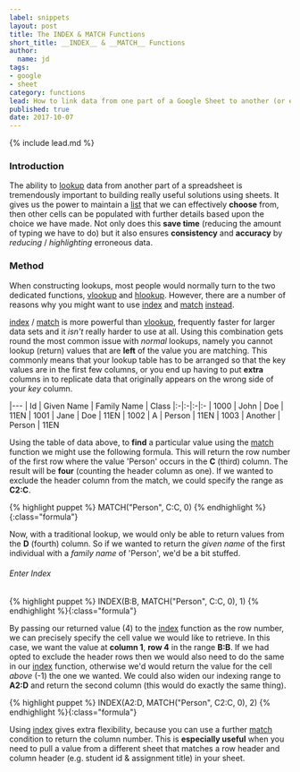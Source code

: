 ```yaml
---
label: snippets
layout: post
title: The INDEX & MATCH Functions
short_title: __INDEX__ & __MATCH__ Functions
author:
  name: jd
tags:
- google
- sheet
category: functions
lead: How to link data from one part of a Google Sheet to another (or even between different sheets) using the __INDEX__ and __MATCH__ functions.
published: true
date: 2017-10-07
---
```

{% include lead.md %}

### Introduction

The ability to [lookup][1] data from another part of a spreadsheet is tremendously important to building really useful solutions using sheets. It gives us the power to maintain a [list][2] that we can effectively __choose__ from, then other cells can be populated with further details based upon the choice we have made. Not only does this __save time__ (reducing the amount of typing we have to do) but it also ensures __consistency__ and __accuracy__ by _reducing_ / _highlighting_ erroneous data.

### Method

When constructing lookups, most people would normally turn to the two dedicated functions, [vlookup][3] and [hlookup][4]. However, there are a number of reasons why you might want to use [index][5] and [match][6] [instead][7].

[index][5] / [match][6] is more powerful than [vlookup][3], frequently faster for larger data sets and 
it _isn't_ really harder to use at all. Using this combination gets round the most common issue with _normal_ lookups, namely you cannot lookup (return) values that are __left__ of the value you are matching. This commonly means that your lookup table has to be arranged so that the key values are in the first few columns, or you end up having to put __extra__ columns in to replicate data that originally appears on the wrong side of your _key_ column.

|---
| Id | Given Name | Family Name | Class
|:-|:-|:-|:-
| 1000 | John | Doe | 11EN
| 1001 | Jane | Doe | 11EN
| 1002 | A | Person | 11EN
| 1003 | Another | Person | 11EN

Using the table of data above, to __find__ a particular value using the [match][6] function we might use the following formula. This will return the row number of the first row where the value 'Person' occurs in the __C__ (third) column. The result will be __four__ (counting the header column as one). If we wanted to exclude the header column from the match, we could specify the range as __C2:C__.

{% highlight puppet %}
MATCH("Person", C:C, 0)
{% endhighlight %}{:class="formula"}

Now, with a traditional lookup, we would only be able to return values from the __D__ (fourth) column. So if we wanted to return the _given name_ of the first individual with a _family name_ of 'Person', we'd be a bit stuffed.

###### Enter Index

{% highlight puppet %}
INDEX(B:B, MATCH("Person", C:C, 0), 1)
{% endhighlight %}{:class="formula"}

By passing our returned value (4) to the [index][5] function as the row number, we can precisely specify the cell value we would like to retrieve. In this case, we want the value at __column 1__, __row 4__ in the range __B:B__. If we had opted to exclude the header rows then we would also need to do the same in our [index][5] function, otherwise we'd would return the value for the cell _above_ (-1) the one we wanted. We could also widen our indexing range to __A2:D__ and return the second column (this would do exactly the same thing).

{% highlight puppet %}
INDEX(A2:D, MATCH("Person", C2:C, 0), 2)
{% endhighlight %}{:class="formula"}

Using [index][5] gives extra flexibility, because you can use a further [match][6] condition to return the column number. This is __especially useful__ when you need to pull a value from a different sheet that matches a row header and column header (e.g. student id & assignment title) in your sheet.

[1]: https://en.wikipedia.org/wiki/Lookup_table "What is a lookup table - Wikipedia"
[2]: https://support.google.com/docs/answer/186103 "How to create a drop-down list"
[3]: https://support.google.com/docs/answer/3093318 "How to use the VLOOKUP function"
[4]: https://support.google.com/docs/answer/3093375 "How to use the HLOOKUP function"
[5]: https://support.google.com/docs/answer/3098242 "How to use the INDEX function"
[6]: https://support.google.com/docs/answer/3093378 "How to use the MATCH function"
[7]: http://trumpexcel.com/2014/11/vlookup-vs-index-match-debate-ends/ "Why INDEX / MATCH is better than VLOOKUP"
